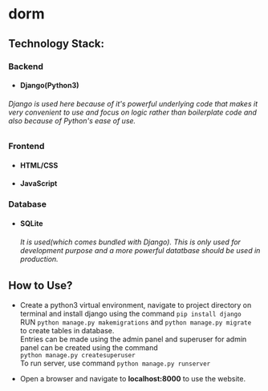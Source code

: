 # dorm

## Technology Stack:
### Backend
* #### Django(Python3)
###### Django is used here because of it's powerful underlying code that makes it very convenient to use and focus on logic rather than boilerplate code and also because of Python's ease of use.

### Frontend
* #### HTML/CSS
* #### JavaScript

### Database
* #### SQLite
  ###### It is used(which comes bundled with Django). This is only used for development purpose and a more powerful datatbase should be used in production.


## How to Use?
* Create a python3 virtual environment, navigate to project directory on terminal and install django using the command
  `pip install django` <br>
  RUN `python manage.py makemigrations` and `python manage.py migrate` <br>to create tables in database. <br>
  Entries can be made using the admin panel and superuser for admin panel can be created using the command<br>
  `python manage.py createsuperuser`<br>
  To run server, use command `python manage.py runserver`
  
 * Open a browser and navigate to <b>localhost:8000</b> to use the website.

